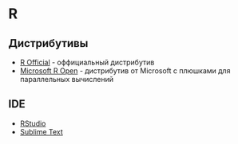 # R

## Дистрибутивы
- [R Official](http://cran.us.r-project.org/) - оффициальный дистрибутив 
- [Microsoft R Open](https://mran.revolutionanalytics.com/download/) - дистрибутив от Microsoft с плюшками для параллельных вычислений

## IDE
- [RStudio]()
- [Sublime Text]()